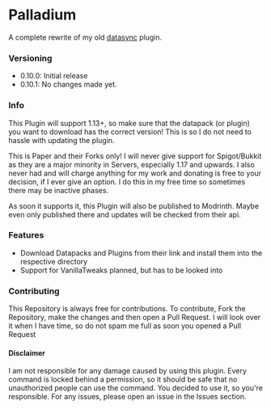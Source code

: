# Palladium
A complete rewrite of my old [datasync](https://github.com/tornrpg/datasync) plugin.

### Versioning

 - 0.10.0: Initial release
 - 0.10.1: No changes made yet.

### Info

This Plugin will support 1.13+, so make sure that the datapack (or plugin) you want to download has the correct version!
This is so I do not need to hassle with updating the plugin.

This is Paper and their Forks only! I will never give support for Spigot/Bukkit as they are a major minority in Servers, especially 1.17 and upwards.
I also never had and will charge anything for my work and donating is free to your decision, if I ever give an option.
I do this in my free time so sometimes there may be inactive phases.

As soon it supports it, this Plugin will also be published to Modrinth. Maybe even only published there and updates will be checked from their api.

### Features

 - Download Datapacks and Plugins from their link and install them into the respective directory
 - Support for VanillaTweaks planned, but has to be looked into

### Contributing

This Repository is always free for contributions. To contribute, Fork the Repository, make the changes and then open a Pull Request. 
I will look over it when I have time, so do not spam me full as soon you opened a Pull Request

#### Disclaimer
I am not responsible for any damage caused by using this plugin. 
Every command is locked behind a permission, so it should be safe that no unauthorized people can use the command. 
You decided to use it, so you're responsible. 
For any issues, please open an issue in the Issues section.
